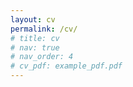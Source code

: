 ```yaml
---
layout: cv
permalink: /cv/
# title: cv
# nav: true
# nav_order: 4
# cv_pdf: example_pdf.pdf
---
```

